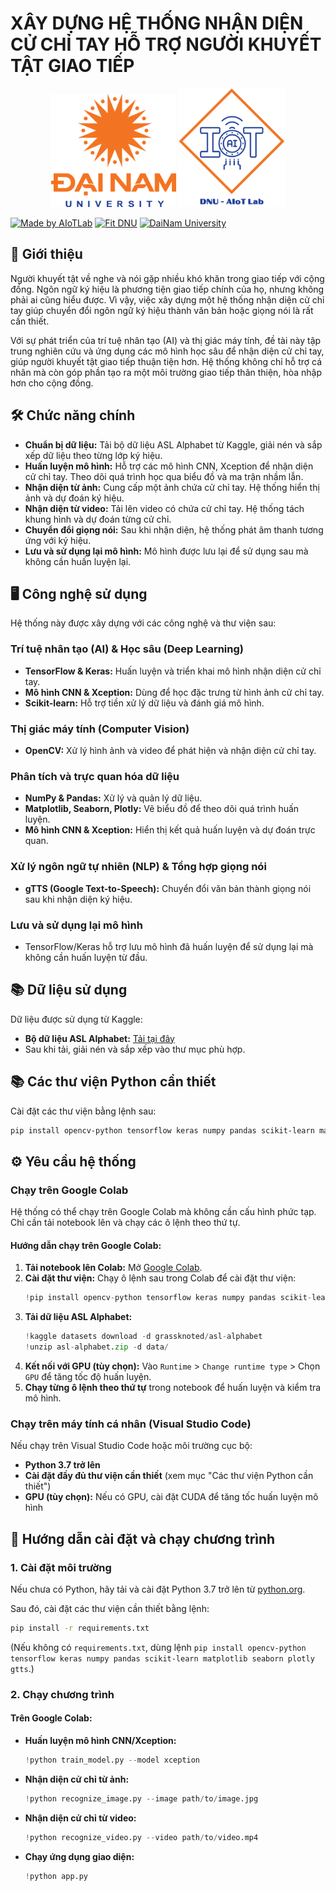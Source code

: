 # XÂY DỰNG HỆ THỐNG NHẬN DIỆN CỬ CHỈ TAY HỖ TRỢ NGƯỜI KHUYẾT TẬT GIAO TIẾP

<p align="center">
  <img src="logoDaiNam.png" alt="DaiNam University Logo" width="200"/>
  <img src="LogoAIoTLab.png" alt="AIoTLab Logo" width="170"/>
</p>

[![Made by AIoTLab](https://img.shields.io/badge/Made%20by%20AIoTLab-blue?style=for-the-badge)](https://www.facebook.com/DNUAIoTLab)
[![Fit DNU](https://img.shields.io/badge/Fit%20DNU-green?style=for-the-badge)](https://fitdnu.net/)
[![DaiNam University](https://img.shields.io/badge/DaiNam%20University-red?style=for-the-badge)](https://dainam.edu.vn)

## 🌟 Giới thiệu

Người khuyết tật về nghe và nói gặp nhiều khó khăn trong giao tiếp với cộng đồng. Ngôn ngữ ký hiệu là phương tiện giao tiếp chính của họ, nhưng không phải ai cũng hiểu được. Vì vậy, việc xây dựng một hệ thống nhận diện cử chỉ tay giúp chuyển đổi ngôn ngữ ký hiệu thành văn bản hoặc giọng nói là rất cần thiết.

Với sự phát triển của trí tuệ nhân tạo (AI) và thị giác máy tính, đề tài này tập trung nghiên cứu và ứng dụng các mô hình học sâu để nhận diện cử chỉ tay, giúp người khuyết tật giao tiếp thuận tiện hơn. Hệ thống không chỉ hỗ trợ cá nhân mà còn góp phần tạo ra một môi trường giao tiếp thân thiện, hòa nhập hơn cho cộng đồng.

## 🛠️ Chức năng chính

- **Chuẩn bị dữ liệu:** Tải bộ dữ liệu ASL Alphabet từ Kaggle, giải nén và sắp xếp dữ liệu theo từng lớp ký hiệu.
- **Huấn luyện mô hình:** Hỗ trợ các mô hình CNN, Xception để nhận diện cử chỉ tay. Theo dõi quá trình học qua biểu đồ và ma trận nhầm lẫn.
- **Nhận diện từ ảnh:** Cung cấp một ảnh chứa cử chỉ tay. Hệ thống hiển thị ảnh và dự đoán ký hiệu.
- **Nhận diện từ video:** Tải lên video có chứa cử chỉ tay. Hệ thống tách khung hình và dự đoán từng cử chỉ.
- **Chuyển đổi giọng nói:** Sau khi nhận diện, hệ thống phát âm thanh tương ứng với ký hiệu.
- **Lưu và sử dụng lại mô hình:** Mô hình được lưu lại để sử dụng sau mà không cần huấn luyện lại.

## 🖥️ Công nghệ sử dụng

Hệ thống này được xây dựng với các công nghệ và thư viện sau:

### Trí tuệ nhân tạo (AI) & Học sâu (Deep Learning)
- **TensorFlow & Keras:** Huấn luyện và triển khai mô hình nhận diện cử chỉ tay.
- **Mô hình CNN & Xception:** Dùng để học đặc trưng từ hình ảnh cử chỉ tay.
- **Scikit-learn:** Hỗ trợ tiền xử lý dữ liệu và đánh giá mô hình.

### Thị giác máy tính (Computer Vision)
- **OpenCV:** Xử lý hình ảnh và video để phát hiện và nhận diện cử chỉ tay.

### Phân tích và trực quan hóa dữ liệu
- **NumPy & Pandas:** Xử lý và quản lý dữ liệu.
- **Matplotlib, Seaborn, Plotly:** Vẽ biểu đồ để theo dõi quá trình huấn luyện.
- **Mô hình CNN & Xception:** Hiển thị kết quả huấn luyện và dự đoán trực quan.

### Xử lý ngôn ngữ tự nhiên (NLP) & Tổng hợp giọng nói
- **gTTS (Google Text-to-Speech):** Chuyển đổi văn bản thành giọng nói sau khi nhận diện ký hiệu.

### Lưu và sử dụng lại mô hình
- TensorFlow/Keras hỗ trợ lưu mô hình đã huấn luyện để sử dụng lại mà không cần huấn luyện từ đầu.

## 📚 Dữ liệu sử dụng

Dữ liệu được sử dụng từ Kaggle:
- **Bộ dữ liệu ASL Alphabet:** [Tải tại đây](https://www.kaggle.com/datasets/grassknoted/asl-alphabet)
- Sau khi tải, giải nén và sắp xếp vào thư mục phù hợp.

## 📚 Các thư viện Python cần thiết

Cài đặt các thư viện bằng lệnh sau:
```sh
pip install opencv-python tensorflow keras numpy pandas scikit-learn matplotlib seaborn plotly gtts
```

## ⚙️ Yêu cầu hệ thống

### Chạy trên Google Colab
Hệ thống có thể chạy trên Google Colab mà không cần cấu hình phức tạp. Chỉ cần tải notebook lên và chạy các ô lệnh theo thứ tự.

#### Hướng dẫn chạy trên Google Colab:
1. **Tải notebook lên Colab:** Mở [Google Colab](https://colab.research.google.com/drive/1168Y2dzgFTMZHrBGYqPZRC3TRRziJFbn?usp=sharing#scrollTo=XMNa-EjUUeR3).
2. **Cài đặt thư viện:** Chạy ô lệnh sau trong Colab để cài đặt thư viện:
   ```python
   !pip install opencv-python tensorflow keras numpy pandas scikit-learn matplotlib seaborn plotly gtts
   ```
3. **Tải dữ liệu ASL Alphabet:**
   ```python
   !kaggle datasets download -d grassknoted/asl-alphabet
   !unzip asl-alphabet.zip -d data/
   ```
4. **Kết nối với GPU (tùy chọn):** Vào `Runtime` > `Change runtime type` > Chọn `GPU` để tăng tốc độ huấn luyện.
5. **Chạy từng ô lệnh theo thứ tự** trong notebook để huấn luyện và kiểm tra mô hình.

### Chạy trên máy tính cá nhân (Visual Studio Code)
Nếu chạy trên Visual Studio Code hoặc môi trường cục bộ:
- **Python 3.7 trở lên**
- **Cài đặt đầy đủ thư viện cần thiết** (xem mục "Các thư viện Python cần thiết")
- **GPU (tùy chọn):** Nếu có GPU, cài đặt CUDA để tăng tốc huấn luyện mô hình

## 🚀 Hướng dẫn cài đặt và chạy chương trình

### 1. Cài đặt môi trường
Nếu chưa có Python, hãy tải và cài đặt Python 3.7 trở lên từ [python.org](https://www.python.org/).

Sau đó, cài đặt các thư viện cần thiết bằng lệnh:
```sh
pip install -r requirements.txt
```
(Nếu không có `requirements.txt`, dùng lệnh `pip install opencv-python tensorflow keras numpy pandas scikit-learn matplotlib seaborn plotly gtts`.)

### 2. Chạy chương trình
#### Trên Google Colab:
- **Huấn luyện mô hình CNN/Xception:**
  ```python
  !python train_model.py --model xception
  ```
- **Nhận diện cử chỉ từ ảnh:**
  ```python
  !python recognize_image.py --image path/to/image.jpg
  ```
- **Nhận diện cử chỉ từ video:**
  ```python
  !python recognize_video.py --video path/to/video.mp4
  ```
- **Chạy ứng dụng giao diện:**
  ```python
  !python app.py
  ```

